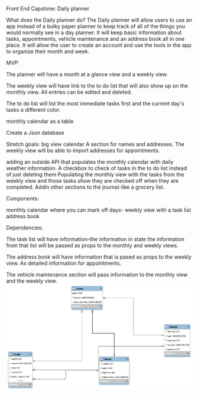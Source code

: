 Front End Capstone: Daily planner

What does the Daily planner do? The Daily planner will allow users to use an app instead of a bulky paper planner to keep track of all of the things you would normally see in a day planner. It will keep basic information about tasks, appointments, vehicle maintenance and an address book all in one place. It will allow the user to create an account and use the tools in the app to organize their month and week.

MVP:

The planner will have a month at a glance view and a weekly view.

The weekly view will have link to the to do list that will also show up on the monthly view. All entries can be edited and deleted.

The to do list will list the most immediate tasks first and the current day's tasks a different color.

monthly calendar as a table

Create a Json database

Stretch goals: big view calendar A section for names and addresses. The weekly view will be able to import addresses for appointments.

adding an outside API that populates the monthly calendar with daily weather information. A checkbox to check of tasks in the to do list instead of just deleting them Populating the monthly view with the tasks from the weekly view and those tasks show they are checked off when they are completed. Addin other sections to the journal-like a grocery list.

Components:

monthly calendar where you can mark off days- weekly view with a task list address book

Dependencies:

The task list will have information-the information in state the information from that list will be passed as props to the monthly and weekly views.

The address book will have information that is pased as props to the weekly view. As detailed information for appointments.

The vehicle maintenance section will pass information to the monthly view and the weekly view.
![picture](images/capstoneplanner.png)
